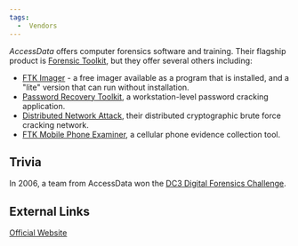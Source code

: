 ```yaml
---
tags:
  -  Vendors
---
```

*AccessData* offers computer forensics software and training. Their
flagship product is [Forensic Toolkit](forensic_toolkit.md), but
they offer several others including:

- [FTK Imager](ftk_imager.md) - a free imager available as a
  program that is installed, and a "lite" version that can run without
  installation.
- [Password Recovery Toolkit](prtk.md), a workstation-level
  password cracking application.
- [Distributed Network Attack](dna.md), their distributed
  cryptographic brute force cracking network.
- [FTK Mobile Phone Examiner](ftk_mobile_phone_examiner.md), a
  cellular phone evidence collection tool.

## Trivia

In 2006, a team from AccessData won the [DC3 Digital Forensics
Challenge](dc3_digital_forensics_challenge.md).

## External Links

[Official Website](http://www.accessdata.com/)

